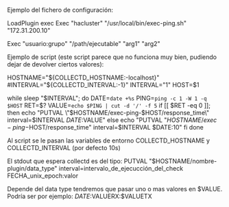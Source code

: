 Ejemplo del fichero de configuración:

LoadPlugin exec
<Plugin exec>
  Exec "hacluster" "/usr/local/bin/exec-ping.sh" "172.31.200.10"
</Plugin>

Exec "usuario:grupo" "/path/ejecutable" "arg1" "arg2"


Ejemplo de script (este script parece que no funciona muy bien, pudiendo dejar de devolver ciertos valores):

HOSTNAME="${COLLECTD_HOSTNAME:-localhost}"
#INTERVAL="${COLLECTD_INTERVAL:-1}"
INTERVAL="1"
HOST=$1
 
while sleep "$INTERVAL"; do
  DATE=`date +%s`
  PING=`ping -c 1 -W 1 -q $HOST`
  RET=$?
  VALUE=`echo $PING | cut -d '/' -f 5`
  if [[ $RET -eq 0 ]]; then
    echo "PUTVAL \"$HOSTNAME/exec-ping-$HOST/response_time\" interval=$INTERVAL $DATE:$VALUE"
  else
    echo "PUTVAL \"$HOSTNAME/exec-ping-$HOST/response_time\" interval=$INTERVAL $DATE:10"
  fi
done

Al script se le pasan las variables de entorno COLLECTD_HOSTNAME y COLLECTD_INTERVAL (por defecto 10s)

El stdout que espera collectd es del tipo:
PUTVAL "$HOSTNAME/nombre-plugin/data_type" interval=intervalo_de_ejecucción_del_check FECHA_unix_epoch:valor

Depende del data type tendremos que pasar uno o mas valores en $VALUE.
Podría ser por ejemplo: $DATE:$VALUERX:$VALUETX
